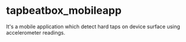 # tapbeatbox_mobileapp

It's a mobile application which detect hard taps on device surface using accelerometer readings.
